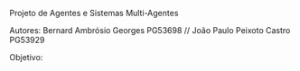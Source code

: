 Projeto de Agentes e Sistemas Multi-Agentes

Autores: Bernard Ambrósio Georges PG53698 // João Paulo Peixoto Castro PG53929 

Objetivo: 

